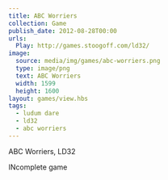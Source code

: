 ```yaml
---
title: ABC Worriers
collection: Game
publish_date: 2012-08-28T00:00
urls:
  Play: http://games.stoogoff.com/ld32/
image:
  source: media/img/games/abc-worriers.png
  type: image/png
  text: ABC Worriers
  width: 1599
  height: 1600
layout: games/view.hbs
tags:
  - ludum dare
  - ld32
  - abc worriers
---
```


ABC Worriers, LD32

INcomplete game